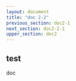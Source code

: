 ```yaml
---
layout: document
title: "doc 2-2"
previous_section: doc2-1
next_section: doc2-2-1
upper_section: doc2
---
```


## test
doc
